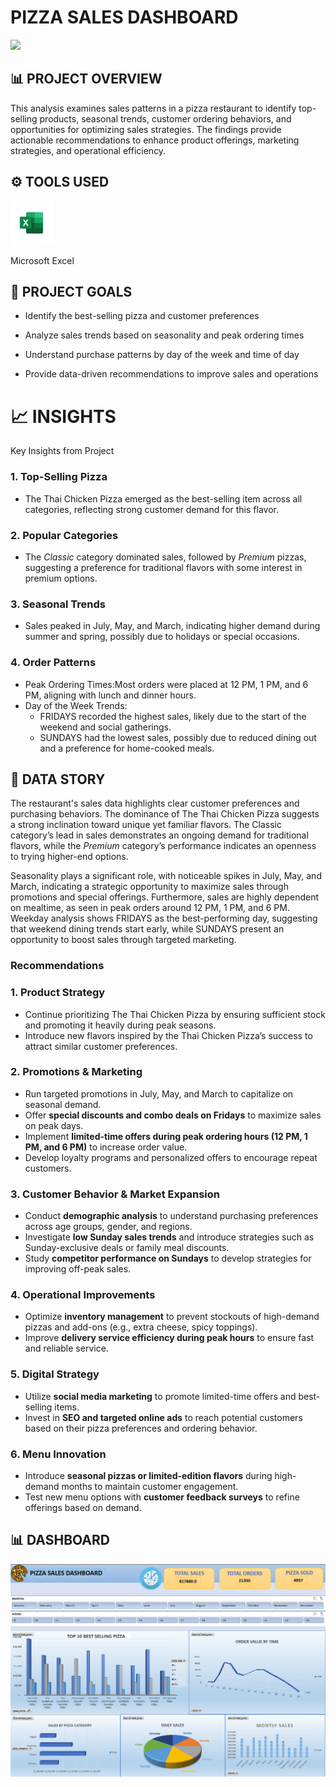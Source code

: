 # PIZZA SALES DASHBOARD
![](image1.avif)



## 📊 PROJECT OVERVIEW

This analysis examines sales patterns in a pizza restaurant to identify top-selling products, seasonal trends, customer ordering behaviors, and opportunities for optimizing sales strategies. The findings provide actionable recommendations to enhance product offerings, marketing strategies, and operational efficiency.

## ⚙️ TOOLS USED
[<img src="microsoftexcelicon.webp" alt="Excel Logo" width="70" height="70">](microsoftexcelicon.webp) &nbsp;

 Microsoft Excel

## 🚀 PROJECT GOALS
- Identify the best-selling pizza and customer preferences
   
- Analyze sales trends based on seasonality and peak ordering times
  
- Understand purchase patterns by day of the week and time of day
  
- Provide data-driven recommendations to improve sales and operations

# 📈 INSIGHTS
Key Insights from Project

### 1. Top-Selling Pizza  
- The Thai Chicken Pizza emerged as the best-selling item across all categories, reflecting strong customer demand for this flavor.  

### 2. Popular Categories  
- The *Classic* category dominated sales, followed by *Premium* pizzas, suggesting a preference for traditional flavors with some interest in premium options.  

### 3. Seasonal Trends 
- Sales peaked in July, May, and March, indicating higher demand during summer and spring, possibly due to holidays or special occasions.

### 4. Order Patterns 
- Peak Ordering Times:Most orders were placed at 12 PM, 1 PM, and 6 PM, aligning with lunch and dinner hours.  
- Day of the Week Trends:
  - FRIDAYS recorded the highest sales, likely due to the start of the weekend and social gatherings.  
  - SUNDAYS had the lowest sales, possibly due to reduced dining out and a preference for home-cooked meals.  

## 🧠 DATA STORY

The restaurant's sales data highlights clear customer preferences and purchasing behaviors. The dominance of The Thai Chicken Pizza suggests a strong inclination toward unique yet familiar flavors. The Classic category’s lead in sales demonstrates an ongoing demand for traditional flavors, while the *Premium* category’s performance indicates an openness to trying higher-end options.  

Seasonality plays a significant role, with noticeable spikes in July, May, and March, indicating a strategic opportunity to maximize sales through promotions and special offerings. Furthermore, sales are highly dependent on mealtime, as seen in peak orders around 12 PM, 1 PM, and 6 PM. Weekday analysis shows FRIDAYS as the best-performing day, suggesting that weekend dining trends start early, while SUNDAYS present an opportunity to boost sales through targeted marketing.  
  
### Recommendations
### 1. Product Strategy  
- Continue prioritizing The Thai Chicken Pizza by ensuring sufficient stock and promoting it heavily during peak seasons.  
- Introduce new flavors inspired by the Thai Chicken Pizza’s success to attract similar customer preferences.  

### 2. Promotions & Marketing  
- Run targeted promotions in July, May, and March to capitalize on seasonal demand.  
- Offer **special discounts and combo deals on Fridays** to maximize sales on peak days.  
- Implement **limited-time offers during peak ordering hours (12 PM, 1 PM, and 6 PM)** to increase order value.  
- Develop loyalty programs and personalized offers to encourage repeat customers.  

### 3. Customer Behavior & Market Expansion  
- Conduct **demographic analysis** to understand purchasing preferences across age groups, gender, and regions.  
- Investigate **low Sunday sales trends** and introduce strategies such as Sunday-exclusive deals or family meal discounts.  
- Study **competitor performance on Sundays** to develop strategies for improving off-peak sales.  

### 4. Operational Improvements  
- Optimize **inventory management** to prevent stockouts of high-demand pizzas and add-ons (e.g., extra cheese, spicy toppings).  
- Improve **delivery service efficiency during peak hours** to ensure fast and reliable service.  

### 5. Digital Strategy  
- Utilize **social media marketing** to promote limited-time offers and best-selling items.  
- Invest in **SEO and targeted online ads** to reach potential customers based on their pizza preferences and ordering behavior.  

### 6. Menu Innovation  
- Introduce **seasonal pizzas or limited-edition flavors** during high-demand months to maintain customer engagement.  
- Test new menu options with **customer feedback surveys** to refine offerings based on demand. 

## 📊 DASHBOARD
![](Dashboard.png)



